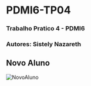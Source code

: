 # PDMI6-TP04
### Trabalho Pratico 4 - PDMI6
### Autores: Sistely Nazareth
## Novo Aluno 
![NovoAluno](recordings/TP04_Xamarin.gif)
